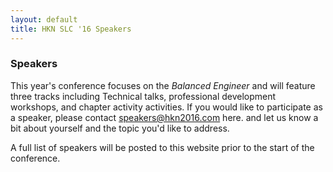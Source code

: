 ```yaml
---
layout: default
title: HKN SLC '16 Speakers
---
```


### Speakers
This year's conference focuses on the *Balanced Engineer* and will feature three tracks including Technical talks, professional development workshops, and chapter activity activities. If you would like to participate as a speaker, please contact [speakers@hkn2016.com](speakers@hkn2016.com) here. and let us know a bit about yourself and the topic you'd like to address.

A full list of speakers will be posted to this website prior to the start of the conference.
